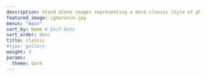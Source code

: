 ```yaml
---
description: Stand alone images representing a more classic style of photography.
featured_image: ignorance.jpg
menus: "main"
sort_by: Name # Exif.Date
sort_order: desc
title: classic
#type: gallery
weight: 3
params:
  theme: dark
---
```

